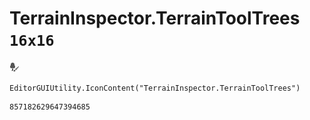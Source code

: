 # TerrainInspector.TerrainToolTrees `16x16`
<img src="/img/TerrainInspector.TerrainToolTrees.png" width=16 height=16>

``` CSharp
EditorGUIUtility.IconContent("TerrainInspector.TerrainToolTrees")
```
```
857182629647394685
```
